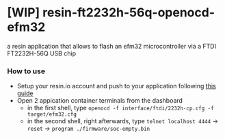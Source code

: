 # [WIP] resin-ft2232h-56q-openocd-efm32
a resin application that allows to flash an efm32 microcontroller via a FTDI FT2232H-56Q USB chip

### How to use

- Setup your resin.io account and push to your application following [this guide](https://docs.resin.io/raspberrypi3/nodejs/getting-started/#account-setup)
- Open 2 appication container terminals from the dashboard
  - in the first shell, type `openocd -f interface/ftdi/2232h-cp.cfg -f target/efm32.cfg`
  - in the second shell, right afterwards, type `telnet localhost 4444` -> `reset` -> `program ./firmware/soc-empty.bin`
